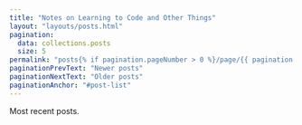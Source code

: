```yaml
---
title: "Notes on Learning to Code and Other Things"
layout: "layouts/posts.html"
pagination:
  data: collections.posts
  size: 5
permalink: "posts{% if pagination.pageNumber > 0 %}/page/{{ pagination.pageNumber }}{% endif %}/index.html"
paginationPrevText: "Newer posts"
paginationNextText: "Older posts"
paginationAnchor: "#post-list"
---
```


Most recent posts.
